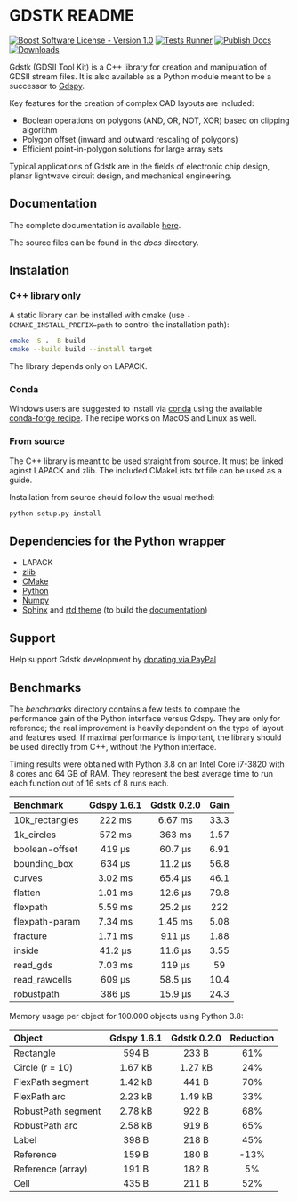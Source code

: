 # GDSTK README

[![Boost Software License - Version 1.0](https://img.shields.io/github/license/heitzmann/gdstk.svg)](https://www.boost.org/LICENSE_1_0.txt)
[![Tests Runner](https://github.com/heitzmann/gdstk/workflows/Tests%20Runner/badge.svg)](https://github.com/heitzmann/gdstk/actions)
[![Publish Docs](https://github.com/heitzmann/gdstk/workflows/Publish%20Docs/badge.svg)](http://heitzmann.github.io/gdstk)
[![Downloads](https://img.shields.io/github/downloads/heitzmann/gdstk/total.svg)](https://github.com/heitzmann/gdstk/releases)

Gdstk (GDSII Tool Kit) is a C++ library for creation and manipulation of GDSII stream files.
It is also available as a Python module meant to be a successor to [Gdspy](https://github.com/heitzmann/gdspy).

Key features for the creation of complex CAD layouts are included:

* Boolean operations on polygons (AND, OR, NOT, XOR) based on clipping algorithm
* Polygon offset (inward and outward rescaling of polygons)
* Efficient point-in-polygon solutions for large array sets

Typical applications of Gdstk are in the fields of electronic chip design, planar lightwave circuit design, and mechanical engineering.


## Documentation

The complete documentation is available [here](http://heitzmann.github.io/gdstk).

The source files can be found in the _docs_ directory.


## Instalation

### C++ library only

A static library can be installed with cmake (use `-DCMAKE_INSTALL_PREFIX=path` to control the installation path):

```sh
cmake -S . -B build
cmake --build build --install target
```

The library depends only on LAPACK.

### Conda

Windows users are suggested to install via [conda](https://www.anaconda.com/) using the available [conda-forge recipe](https://github.com/conda-forge/gdstk-feedstock).
The recipe works on MacOS and Linux as well.

### From source

The C++ library is meant to be used straight from source.
It must be linked aginst LAPACK and zlib.
The included CMakeLists.txt file can be used as a guide.

Installation from source should follow the usual method:

```sh
python setup.py install
```

## Dependencies for the Python wrapper

* LAPACK
* [zlib](https://zlib.net/)
* [CMake](https://cmake.org/)
* [Python](https://www.python.org/)
* [Numpy](https://numpy.org/)
* [Sphinx](https://www.sphinx-doc.org/) and [rtd theme](https://sphinx-rtd-theme.readthedocs.io/) (to build the [documentation](http://heitzmann.github.io/gdstk))

## Support

Help support Gdstk development by [donating via PayPal](https://www.paypal.com/cgi-bin/webscr?cmd=_s-xclick&hosted_button_id=JD2EUE2WPPBQQ)


## Benchmarks

The _benchmarks_ directory contains a few tests to compare the performance gain of the Python interface versus Gdspy.
They are only for reference; the real improvement is heavily dependent on the type of layout and features used.
If maximal performance is important, the library should be used directly from C++, without the Python interface.

Timing results were obtained with Python 3.8 on an Intel Core i7-3820 with 8 cores and 64 GB of RAM.
They represent the best average time to run each function out of 16 sets of 8 runs each.

| Benchmark        |   Gdspy 1.6.1    |   Gdstk 0.2.0    |   Gain   |
| :--------------- | :--------------: | :--------------: | :------: |
| 10k_rectangles   |      222 ms      |     6.67 ms      |   33.3   |
| 1k_circles       |      572 ms      |      363 ms      |   1.57   |
| boolean-offset   |      419 μs      |     60.7 μs      |   6.91   |
| bounding_box     |      634 μs      |     11.2 μs      |   56.8   |
| curves           |     3.02 ms      |     65.4 μs      |   46.1   |
| flatten          |     1.01 ms      |     12.6 μs      |   79.8   |
| flexpath         |     5.59 ms      |     25.2 μs      |   222    |
| flexpath-param   |     7.34 ms      |     1.45 ms      |   5.08   |
| fracture         |     1.71 ms      |      911 μs      |   1.88   |
| inside           |     41.2 μs      |     11.6 μs      |   3.55   |
| read_gds         |     7.03 ms      |      119 μs      |    59    |
| read_rawcells    |      609 μs      |     58.5 μs      |   10.4   |
| robustpath       |      386 μs      |     15.9 μs      |   24.3   |

Memory usage per object for 100.000 objects using Python 3.8:

| Object               |   Gdspy 1.6.1    |   Gdstk 0.2.0    | Reduction |
| :------------------- | :--------------: | :--------------: | :-------: |
| Rectangle            |      594 B       |      233 B       |    61%    |
| Circle (r = 10)      |     1.67 kB      |     1.27 kB      |    24%    |
| FlexPath segment     |     1.42 kB      |      441 B       |    70%    |
| FlexPath arc         |     2.23 kB      |     1.49 kB      |    33%    |
| RobustPath segment   |     2.78 kB      |      922 B       |    68%    |
| RobustPath arc       |     2.58 kB      |      919 B       |    65%    |
| Label                |      398 B       |      218 B       |    45%    |
| Reference            |      159 B       |      180 B       |    -13%   |
| Reference (array)    |      191 B       |      182 B       |     5%    |
| Cell                 |      435 B       |      211 B       |    52%    |
